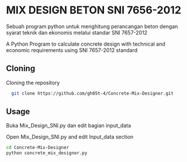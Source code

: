 
# MIX DESIGN BETON SNI 7656-2012

Sebuah program python untuk menghitung perancangan beton dengan syarat teknik dan ekonomis melalui standar SNI 7657-2012  

A Python Program to calculate concrete design with technical and economic requirements using SNI 7657-2012 standard


## Cloning

Cloning the repository

```bash
  git clone https://github.com/gh05t-4/Concrete-Mix-Designer.git
```


## Usage
Buka Mix_Design_SNI.py dan edit bagian input_data  

Open Mix_Design_SNI.py and edit Input_data section
```bash
cd Concrete-Mix-Designer
python concrete_mix_designer.py
```

